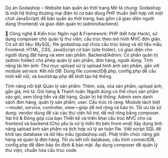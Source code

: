 Dự án Godashop – Website bán quần áo thời trang
Mô tả chung:
Godashop là một hệ thống thương mại điện tử cơ bản dùng PHP thuần (kết hợp với một chút JavaScript) để bán quần áo thời trang, bao gồm cả giao diện người dùng (frontend) và giao diện quản trị (admin/backend).

🔧 Công nghệ & Kiến trúc
Ngôn ngữ & Framework: PHP (kết hợp Hack), sử dụng composer cho quản lý thư viện; cấu trúc theo mô hình MVC đơn giản. 
Cơ sở dữ liệu: MySQL; file godashop.sql chứa cấu trúc bảng và dữ liệu mẫu.
Frontend: HTML, CSS, JavaScript cơ bản (site folder), có giao diện cho người dùng đặt hàng và xem sản phẩm.
Backend/Admin: Có phần quản trị (admin folder) cho phép quản lý sản phẩm, đơn hàng, người dùng.
Tính năng tải lên ảnh: Thư mục upload xử lý upload hình ảnh sản phẩm, gắn với module service.
Kết nối DB: Dùng file connectDB.php, config.php để cấu hình kết nối, và bootstrap.php để khởi tạo hệ thống. 

Tính năng nổi bật
Quản lý sản phẩm: Thêm, sửa, xóa sản phẩm, upload ảnh, gắn giá, mô tả.
Giỏ hàng & Thanh toán: Người dùng có thể chọn sản phẩm vào giỏ, xem tổng tiền và đặt hàng.
Quản trị hệ thống: Admin xem danh sách đơn hàng, quản lý sản phẩm, user.
Cấu trúc rõ ràng: Module tách biệt—model, service, controller, view—giúp dễ mở rộng và bảo trì.
Tối ưu tái sử dụng: vendor dùng để cài các thư viện hỗ trợ, dễ mở rộng bằng composer.
Vai trò & Đóng góp của bạn
Thiết kế và triển khai cấu trúc MVC cho cả frontend và backend.(Chủ yếu là xử lý hiển thị bên front-end)
Xây dựng tính năng upload ảnh sản phẩm và tích hợp xử lý an toàn file.
Viết script SQL để khởi tạo database và dữ liệu mẫu (godashop.sql).
Phát triển chức năng giỏ hàng và quản lý đơn hàng.
Tối ưu kết nối database, cấu hình connectDB, config.php để đảm bảo ổn định & bảo mật.
Áp dụng composer để quản lý thư viện, chuẩn hóa cấu trúc code.
